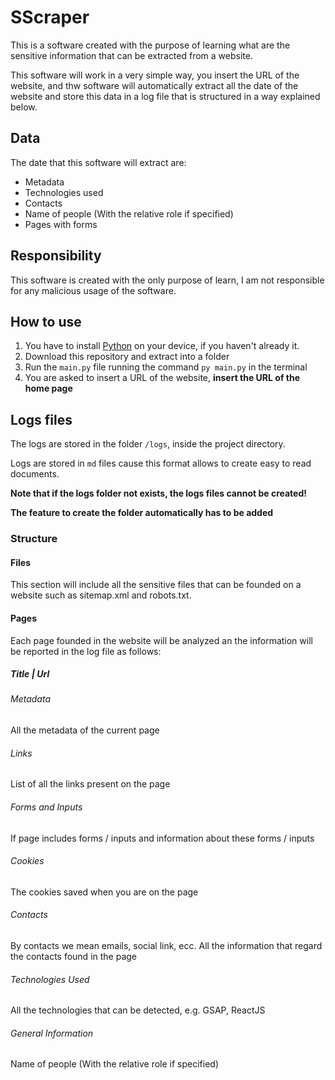 # SScraper

This is a software created with the purpose of learning what are the sensitive information that can
be extracted from a website.

This software will work in a very simple way, you insert the URL of the website, and thw software
will automatically extract all the date of the website and store this data in a log file that is
structured in a way explained below.


## Data

The date that this software will extract are:
- Metadata
- Technologies used
- Contacts
- Name of people (With the relative role if specified)
- Pages with forms

## Responsibility

This software is created with the only purpose of learn, I am not responsible for any malicious usage
of the software.

## How to use

1. You have to install [Python](https://www.python.org/) on your device, if you haven't already it.
2. Download this repository and extract into a folder
3. Run the `main.py` file running the command `py main.py` in the terminal
4. You are asked to insert a URL of the website, **insert the URL of the home page**

## Logs files

The logs are stored in the folder `/logs`, inside the project directory.

Logs are stored in `md` files cause this format allows to create easy to read documents.

**Note that if the logs folder not exists, the logs files cannot be created!**

**The feature to create the folder automatically has to be added**

### Structure

#### Files
This section will include all the sensitive files that can be founded on a website such as sitemap.xml
and robots.txt.

#### Pages
Each page founded in the website will be analyzed an the information will be reported in the log file
as follows:

##### Title | Url

###### Metadata
All the metadata of the current page

###### Links
List of all the links present on the page

###### Forms and Inputs
If page includes forms / inputs and information about these forms / inputs

###### Cookies
The cookies saved when you are on the page

###### Contacts
By contacts we mean emails, social link, ecc.
All the information that regard the contacts found in the page

###### Technologies Used
All the technologies that can be detected, e.g. GSAP, ReactJS

###### General Information
Name of people (With the relative role if specified)